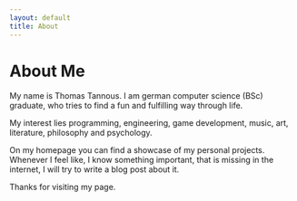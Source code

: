 ```yaml
---
layout: default
title: About
---
```


# About Me

My name is Thomas Tannous.
I am german computer science (BSc) graduate, who tries to find a fun and fulfilling way
through life.

My interest lies programming, engineering, game development, music, art, literature, philosophy and psychology.

On my homepage you can find a showcase of my personal projects.
Whenever I feel like, I know something important, that is missing in the
internet, I will try to write a blog post about it.

Thanks for visiting my page.
